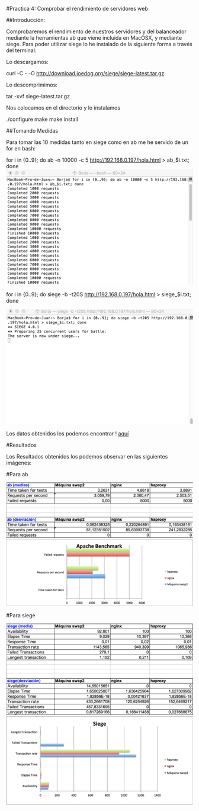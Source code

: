 #Practica 4: Comprobar el rendimiento de servidores web

##Introducción:

Comprobaremos el rendimiento de nuestros servidores y del balanceador mediante la herramientas ab que viene incluida en MacOSX, y mediante siege.
Para poder utilizar siege lo he instalado de la siguiente forma a través del terminal:

Lo descargamos:

curl -C - -O http://download.joedog.org/siege/siege-latest.tar.gz

Lo descomprimimos:

tar -xvf siege-latest.tar.gz

Nos colocamos en el directorio y lo instalamos

./configure
make
make install

##Tomando Medidas

Para tomar las 10 medidas tanto en siege como en ab me he servido de un for en bash:

for i in {0..9}; do ab -n 10000 -c 5 http://192.168.0.197/hola.html > ab_$i.txt; done
![Imagen](Capturas/Captura_1.png)

for i in {0..9}; do siege -b -t20S http://192.168.0.197/hola.html > siege_$i.txt; done

![Imagen](Capturas/Captura_2.png)

Los datos obtenidos los podemos encontrar ! [aquí](https://github.com/0rf3o/SWAP15-16/tree/master/Practica%204/datos)

#Resultados

Los Resultados obtenidos los podemos observar en las siguientes imágenes:

#Para ab

![Imagen](Capturas/Captura_3.png)
![Imagen](Capturas/Captura_5.png)

#Para siege

![Imagen](Capturas/Captura_4.png)
![Imagen](Capturas/Captura_6.png)
